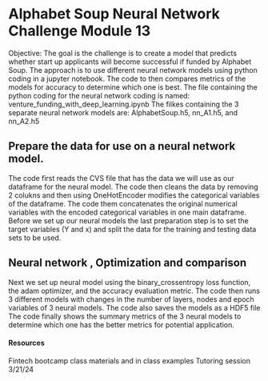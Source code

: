 # Alphabet Soup Neural Network Challenge Module 13

Objective: The goal is the challenge is to create a model that predicts whether start up applicants will become successful if funded by Alphabet Soup.  The approach is to use different neural network models using python coding in a jupyter notebook.  The code to then compares metrics of the models for accuracy to determine which one is best.
The file containing the python coding for the neural network coding is named: 
venture_funding_with_deep_learning.ipynb
The filkes containing the 3 separate  neural network models are: AlphabetSoup.h5, nn_A1.h5, and nn_A2.h5

## Prepare the data for use on a neural network model.
The code first reads the CVS file that has the data we will use as our dataframe for the neural model.  The code then cleans the data by removing 2 colukns and then using OneHotEncoder modifies the categorical variables of the dataframe. The code them concatenates the original numerical variables with the encoded categorical variables in one main dataframe.
Before we set up our neural models the last preparation step is to set the target variables (Y and x) and split the data for the training and testing data sets to be used.

## Neural network , Optimization and comparison
Next we set up  neural model using the binary_crossentropy loss function, the adam optimizer, and the accuracy evaluation metric.  The code then runs 3 different models with changes in the number of layers, nodes and epoch variables of 3 neural models. The code also saves the models as a HDF5 file
The code finally shows the summary metrics of the 3 neural models to determine which one has the better metrics for potential application.

#### Resources
Fintech bootcamp class materials and in class examples
Tutoring session 3/21/24 





